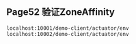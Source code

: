## Page52 验证ZoneAffinity
```
localhost:10001/demo-client/actuator/env
localhost:10002/demo-client/actuator/env
```
